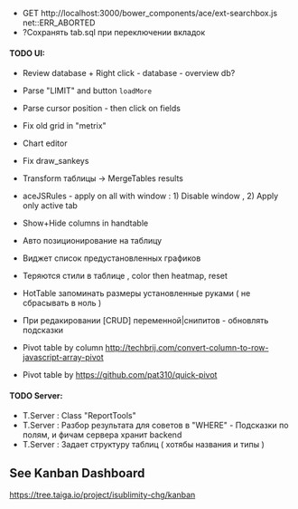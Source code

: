 * GET http://localhost:3000/bower_components/ace/ext-searchbox.js net::ERR_ABORTED
* ?Сохранять tab.sql при переключении вкладок




#### TODO UI:

* Review database  + Right click - database - overview db?

* Parse "LIMIT" and button `loadMore`

* Parse cursor position - then click on fields  

* Fix old grid in "metrix"

* Chart editor

* Fix draw_sankeys

* Transform таблицы -> MergeTables results

* aceJSRules - apply on all with window : 1) Disable window , 2) Apply only active tab

* Show+Hide columns in handtable

* Авто позиционирование на таблицу

* Виджет список предустановленных графиков

* Теряются стили в таблице , color then heatmap, reset

* HotTable запоминать размеры установленные руками ( не сбрасывать в ноль )

* При редакировании [CRUD]  переменной|снипитов - обновлять подсказки

* Pivot table by column http://techbrij.com/convert-column-to-row-javascript-array-pivot

* Pivot table by https://github.com/pat310/quick-pivot


#### TODO Server:
* T.Server : Class "ReportTools"
* T.Server : Разбор результата для советов в "WHERE" - Подсказки по полям, и фичам сервера хранит backend
* T.Server : Задает структуру таблиц ( хотябы названия и типы )  
  




## See Kanban Dashboard

https://tree.taiga.io/project/isublimity-chg/kanban

